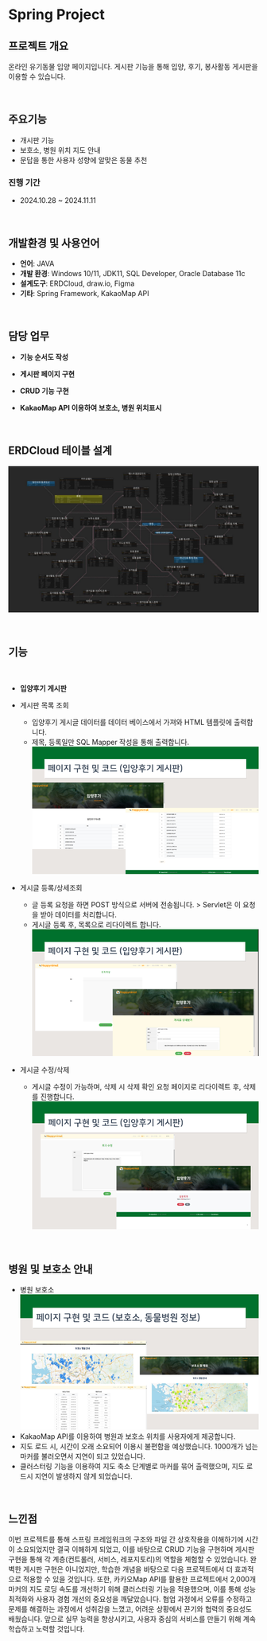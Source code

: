 # Spring Project

## 프로젝트 개요
온라인 유기동물 입양 페이지입니다.
게시판 기능을 통해 입양, 후기, 봉사활동 게시판을 이용할 수 있습니다.


<br>

## 주요기능
- 개시판 기능
- 보호소, 병원 위치 지도 안내
- 문답을 통한 사용자 성향에 알맞은 동물 추천
  
 ### 진행 기간
- 2024.10.28 ~ 2024.11.11
  
<br>

## 개발환경 및 사용언어
- **언어**: JAVA 
- **개발 환경**: Windows 10/11, JDK11, SQL Developer, Oracle Database 11c
- **설계도구**: ERDCloud, draw.io, Figma
- **기타**: Spring Framework, KakaoMap API

<br>

## 담당 업무
- **기능 순서도 작성**
- **게시판 페이지 구현**
- **CRUD 기능 구현**
- **KakaoMap API 이용하여 보호소, 병원 위치표시**


  <br>
## ERDCloud 테이블 설계
![ERD](https://github.com/im9613/SpringPet/blob/main/Images/ERD.png)

  <br>
  
## 기능

<br>

- **입양후기 게시판**
- 게시판 목록 조회
  - 입양후기 게시글 데이터를 데이터 베이스에서 가져와 HTML 템플릿에 출력합니다.
  - 제목, 등록일만 SQL Mapper 작성을 통해 출력합니다.
  ![normal](https://github.com/im9613/SpringPet/blob/main/Images/adopt.png)


- 게시글 등록/상세조회
  - 글 등록 요청을 하면 POST 방식으로 서버에 전송됩니다. > Servlet은 이 요청을 받아 데이터를 처리합니다.
  - 게시글 등록 후, 목록으로 리다이렉트 합니다. 
  ![normalDe](https://github.com/im9613/SpringPet/blob/main/Images/add_deta.png)

- 게시글 수정/삭제
  - 게시글 수정이 가능하며, 삭제 시 삭제 확인 요청 페이지로 리다이렉트 후, 삭제를 진행합니다.
  ![normaledit](https://github.com/im9613/SpringPet/blob/main/Images/edit_del.png)



<br>

  ## 병원 및 보호소 안내

  - 병원 보호소
  ![지도](https://github.com/im9613/SpringPet/blob/main/Images/map.png)
  - KakaoMap API를 이용하여 병원과 보호소 위치를 사용자에게 제공합니다.
  - 지도 로드 시, 시간이 오래 소요되어 이용시 불편함을 예상했습니다. 1000개가 넘는 마커를 불러오면서 지연이 되고 있었습니다.
  - 클러스터링 기능을 이용하여 지도 축소 단계별로 마커를 묶어 출력했으며, 지도 로드시 지연이 발생하지 않게 되었습니다.
    
<br>

## 느낀점
이번 프로젝트를 통해 스프링 프레임워크의 구조와 파일 간 상호작용을 이해하기에 시간이 소요되었지만 결국 이해하게 되었고, 이를 바탕으로 CRUD 기능을 구현하며 게시판 구현을 통해 각 계층(컨트롤러, 서비스, 레포지토리)의 역할을 체험할 수 있었습니다. 완벽한 게시판 구현은 아니었지만, 학습한 개념을 바탕으로 다음 프로젝트에서 더 효과적으로 적용할 수 있을 것입니다.
또한, 카카오Map API를 활용한 프로젝트에서 2,000개 마커의 지도 로딩 속도를 개선하기 위해 클러스터링 기능을 적용했으며, 이를 통해 성능 최적화와 사용자 경험 개선의 중요성을 깨달았습니다.
협업 과정에서 오류를 수정하고 문제를 해결하는 과정에서 성취감을 느꼈고, 어려운 상황에서 끈기와 협력의 중요성도 배웠습니다. 앞으로 실무 능력을 향상시키고, 사용자 중심의 서비스를 만들기 위해 계속 학습하고 노력할 것입니다.


